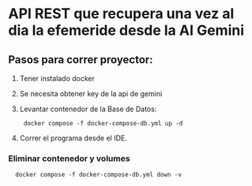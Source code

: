 # API REST que recupera una vez al dia la efemeride desde la AI Gemini

## Pasos para correr proyector:

1. Tener instalado docker
2. Se necesita obtener key de la api de gemini

3. Levantar contenedor de la Base de Datos:

        docker compose -f docker-compose-db.yml up -d
4. Correr el programa desde el IDE.

### Eliminar contenedor y volumes

      docker compose -f docker-compose-db.yml down -v